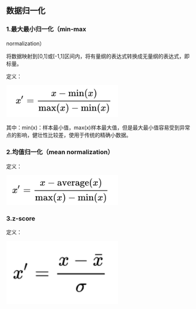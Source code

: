 ## 数据归一化

### 1.最大最小归一化（min-max
normalization）

将数据映射到[0,1]或[-1,1]区间内，将有量纲的表达式转换成无量纲的表达式，即标量。

定义：

<img src="https://github.com/jm199504/Other-Notes/blob/master/Normalization/images/1.png" width="300">

其中：min(x)：样本最小值，max(x)样本最大值，但是最大最小值容易受到异常点的影响，健壮性比较差，使用于传统的精确小数据。

### 2.均值归一化（mean normalization）

定义：

<img src="https://github.com/jm199504/Other-Notes/blob/master/Normalization/images/2.png" width="300">

### 3.z-score

定义：

<img src="https://github.com/jm199504/Other-Notes/blob/master/Normalization/images/3.png" width="300">


